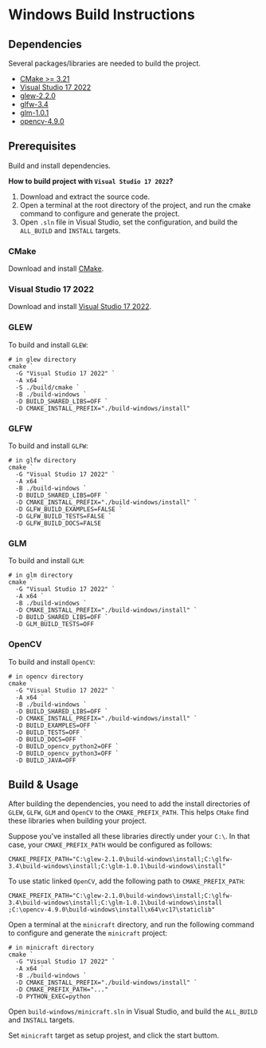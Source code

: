 # Windows Build Instructions #

## Dependencies ##

Several packages/libraries are needed to build the project.

- [CMake >= 3.21](https://cmake.org/download/)
- [Visual Studio 17 2022](https://learn.microsoft.com/en-us/visualstudio/releases/2022/release-notes)
- [glew-2.2.0](https://github.com/nigels-com/glew/releases/download/glew-2.2.0/glew-2.2.0.tgz)
- [glfw-3.4](https://github.com/glfw/glfw/releases/download/3.4/glfw-3.4.zip)
- [glm-1.0.1](https://github.com/g-truc/glm/archive/refs/tags/1.0.1.zip)
- [opencv-4.9.0](https://github.com/opencv/opencv/archive/refs/tags/4.9.0.tar.gz)


## Prerequisites ##

Build and install dependencies.

**How to build project with `Visual Studio 17 2022`?**

1. Download and extract the source code.
1. Open a terminal at the root directory of the project, and run the cmake command to configure and generate the project.
2. Open `.sln` file in Visual Studio, set the configuration, and build the `ALL_BUILD` and `INSTALL` targets.

### CMake ###
Download and install [CMake](https://cmake.org/download/).

### Visual Studio 17 2022 ###
Download and install [Visual Studio 17 2022](https://learn.microsoft.com/en-us/visualstudio/releases/2022/release-notes).

### GLEW ###

To build and install `GLEW`:
```
# in glew directory
cmake `
  -G "Visual Studio 17 2022" `
  -A x64 `
  -S ./build/cmake `
  -B ./build-windows `
  -D BUILD_SHARED_LIBS=OFF `
  -D CMAKE_INSTALL_PREFIX="./build-windows/install"
```

### GLFW ###

To build and install `GLFW`:
```
# in glfw directory
cmake `
  -G "Visual Studio 17 2022" `
  -A x64 `
  -B ./build-windows `
  -D BUILD_SHARED_LIBS=OFF `
  -D CMAKE_INSTALL_PREFIX="./build-windows/install" `
  -D GLFW_BUILD_EXAMPLES=FALSE `
  -D GLFW_BUILD_TESTS=FALSE `
  -D GLFW_BUILD_DOCS=FALSE
```

### GLM ###

To build and install `GLM`:
```
# in glm directory
cmake `
  -G "Visual Studio 17 2022" `
  -A x64 `
  -B ./build-windows `
  -D CMAKE_INSTALL_PREFIX="./build-windows/install" `
  -D BUILD_SHARED_LIBS=OFF `
  -D GLM_BUILD_TESTS=OFF
```

### OpenCV ###

To build and install `OpenCV`:
```
# in opencv directory
cmake `
  -G "Visual Studio 17 2022" `
  -A x64 `
  -B ./build-windows `
  -D BUILD_SHARED_LIBS=OFF `
  -D CMAKE_INSTALL_PREFIX="./build-windows/install" `
  -D BUILD_EXAMPLES=OFF `
  -D BUILD_TESTS=OFF `
  -D BUILD_DOCS=OFF `
  -D BUILD_opencv_python2=OFF `
  -D BUILD_opencv_python3=OFF `
  -D BUILD_JAVA=OFF
```


## Build & Usage ##

After building the dependencies, you need to add the install directories of `GLEW`, `GLFW`, `GLM` and `OpenCV` to the `CMAKE_PREFIX_PATH`. This helps `CMake` find these libraries when building your project.

Suppose you've installed all these libraries directly under your `C:\`. In that case, your `CMAKE_PREFIX_PATH` would be configured as follows:
```
CMAKE_PREFIX_PATH="C:\glew-2.1.0\build-windows\install;C:\glfw-3.4\build-windows\install;C:\glm-1.0.1\build-windows\install"
```

To use static linked `OpenCV`, add the following path to `CMAKE_PREFIX_PATH`:
```
CMAKE_PREFIX_PATH="C:\glew-2.1.0\build-windows\install;C:\glfw-3.4\build-windows\install;C:\glm-1.0.1\build-windows\install
;C:\opencv-4.9.0\build-windows\install\x64\vc17\staticlib"
```

Open a terminal at the `minicraft` directory, and run the following command to configure and generate the `minicraft` project:
```
# in minicraft directory
cmake `
  -G "Visual Studio 17 2022" `
  -A x64 `
  -B ./build-windows `
  -D CMAKE_INSTALL_PREFIX="./build-windows/install" `
  -D CMAKE_PREFIX_PATH="..."
  -D PYTHON_EXEC=python
```

Open `build-windows/minicraft.sln` in Visual Studio, and build the `ALL_BUILD` and `INSTALL` targets.

Set `minicraft` target as setup projest, and click the start buttom.
